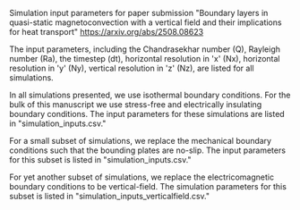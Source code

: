 Simulation input parameters for paper submission "Boundary layers in quasi-static magnetoconvection with a vertical field and their implications for heat transport"
https://arxiv.org/abs/2508.08623

The input parameters, including the Chandrasekhar number (Q), Rayleigh number (Ra), the timestep (dt), horizontal resolution in 'x' (Nx), horizontal resolution in 'y' (Ny), vertical resolution in 'z' (Nz), are listed for all simulations. 

In all simulations presented, we use isothermal boundary conditions. For the bulk of this manuscript we use stress-free and electrically insulating boundary conditions. The input parameters for these simulations are listed in "simulation_inputs.csv."

For a small subset of simulations, we replace the mechanical boundary conditions such that the bounding plates are no-slip. The input parameters for this subset is listed in "simulation_inputs.csv."

For yet another subset of simulations, we replace the electricomagnetic boundary conditions to be vertical-field. The simulation parameters for this subset is listed in "simulation_inputs_verticalfield.csv."
